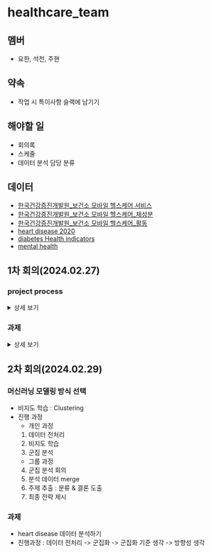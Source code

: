 # healthcare_team

## 멤버
- 요한, 석천, 주현

## 약속
- 작업 시 특이사항 슬랙에 남기기 


## 해야할 일
- 회의록
- 스케줄
- 데이터 분석 담당 분류

## 데이터
- [한국건강증진개발원_보건소 모바일 헬스케어 서비스](https://www.data.go.kr/data/15068787/fileData.do#tab-layer-file)
- [한국건강증진개발원_보건소 모바일 헬스케어_체성분](https://www.data.go.kr/data/15091595/fileData.do#tab-layer-file)
- [한국건강증진개발원_보건소 모바일 헬스케어_활동](https://www.data.go.kr/data/15091596/fileData.do#tab-layer-file)
- [heart disease 2020](https://www.kaggle.com/datasets/aqleemkhan/heart-disease-2020/data)
- [diabetes Health indicators](https://www.kaggle.com/datasets/alexteboul/diabetes-health-indicators-dataset)
- [mental health](https://www.kaggle.com/datasets/dhivyeshrk/diseases-and-symptoms-dataset/data)

## 1차 회의(2024.02.27)
### project process
<details>
<summary>상세 보기</summary>

#### 1. 타겟
- 보건소의 모바일 헬스케어 서비스 develop
#### 2. 데이터
- 신체활동 : 안전 시 목표 심박수, 상담 차수, 활동 처방 구분, 하루활동 칼로리, 하루 활동 시간, 활동유효한계
- 체성분: 체중, 체질량지수
- 상담 : 운동상담, 영양상담, 건강상담
#### 3. 로드맵
- 신체활동, 체성분, 상담 데이터를 바탕으로 고객들을 grouping 해서 맞춤 서비스 제공 
</details>
 
### 과제
<details>
<summary>상세 보기</summary>

- 신체활동, 생체 데이터, 만성질환자 관련 데이터 더 가져오기
</details>

## 2차 회의(2024.02.29)
### 머신러닝 모델링 방식 선택
- 비지도 학습 : Clustering 
- 진행 과정
    + 개인 과정
    1. 데이터 전처리
    2. 비지도 학습
    3. 군집 분석 
    + 그룹 과정
    4. 군집 분석 회의
    5. 분석 데이터 merge
    6. 주제 추출 : 분류 & 결론 도출
    7. 최종 전략 제시 

### 과제
- heart disease 데이터 분석하기
- 진행과정 : 데이터 전처리 -> 군집화 -> 군집화 기준 생각 -> 방향성 생각